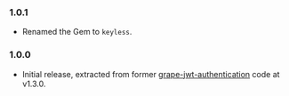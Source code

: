 ### 1.0.1

* Renamed the Gem to `keyless`.

### 1.0.0

* Initial release, extracted from former [grape-jwt-authentication](https://github.com/hausgold/grape-jwt-authentication)
code at v1.3.0.
